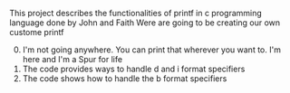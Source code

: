 This project describes the functionalities of printf in c programming language done by John and Faith
Were are going to be creating our own custome printf

0. I'm not going anywhere. You can print that wherever you want to. I'm here and I'm a Spur for life
1. The code provides ways to handle d and i format specifiers
2. The code shows how to handle the b format specifiers
